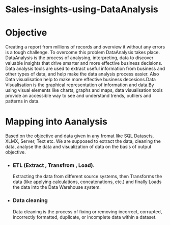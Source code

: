 # Sales-insights-using-DataAnalysis 

# Objective
Creating a report from millions of records and overview it without any errors is a tough challenge.
To overcome this problem DataAnalysis takes place. DataAnalysis is the process of  analysing, interpreting, 
data to discover valuable insights that drive smarter and more effective business decisions.
Data analysis tools are used to extract useful information from business and other types of 
data, and help make the data analysis process easier. Also Data visualisation help to make more effective 
business decesions.Data Visualisation is the graphical representation of information and data.By using visual 
elements like charts, graphs and maps, data visualisation tools provide an accessible way to see and understand 
trends, outliers and patterns in data.


 # Mapping into Aanalysis 
 
 Based on the objective and data given in any fromat like SQL Datasets, XLMX, Server, Text etc. We are supposed to extract the data, 
 cleaning the data, analyse the data and visualization of data on the basis of output objective.
 
 - ### ETL (Extract , Transfrom , Load).
   Extracting the data from different source systems, then Transforms the data (like applying calculations, concatenations, etc.) 
   and finally Loads the data into the Data Warehouse system.
 - ### Data cleaning 
   Data cleaning is the process of fixing or removing incorrect, corrupted, incorrectly formatted, duplicate, or incomplete data 
   within a dataset.
 
 
